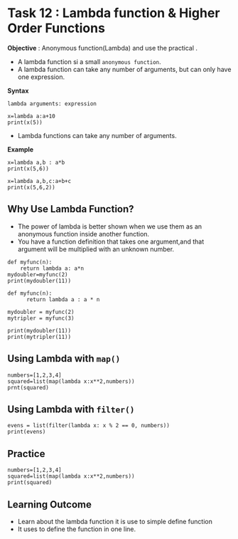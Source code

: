 # **Task 12 : Lambda function & Higher Order Functions**

**Objective** : Anonymous function(Lambda) and use the practical .

- A lambda function si a small `anonymous function`.
- A lambda function can take any number of arguments, but can only have one expression.

**Syntax**

```
lambda arguments: expression

```

```
x=lambda a:a+10
print(x(5))
```

- Lambda functions can take any number of arguments.

**Example**

```
x=lambda a,b : a*b
print(x(5,6))

```

```
x=lambda a,b,c:a+b+c
print(x(5,6,2))
```

## **Why Use Lambda Function?**

- The power of lambda is better shown when we use them as an anonymous function inside another function.
- You have a function definition that takes one argument,and that argument will be multiplied with an unknown number.

```
def myfunc(n):
    return lambda a: a*n
mydoubler=myfunc(2)
print(mydoubler(11))
```

```
def myfunc(n):
      return lambda a : a * n

mydoubler = myfunc(2)
mytripler = myfunc(3)

print(mydoubler(11))
print(mytripler(11))
```

## Using Lambda with `map()`

```
numbers=[1,2,3,4]
squared=list(map(lambda x:x**2,numbers))
prnt(squared)
```

## Using Lambda with `filter()`

```
evens = list(filter(lambda x: x % 2 == 0, numbers))
print(evens)
```

## **Practice**
```
numbers=[1,2,3,4]
squared=list(map(lambda x:x**2,numbers))
print(squared)
```

## Learning Outcome

- Learn about the lambda function it is use to simple define function
- It uses to define the function in one line.
